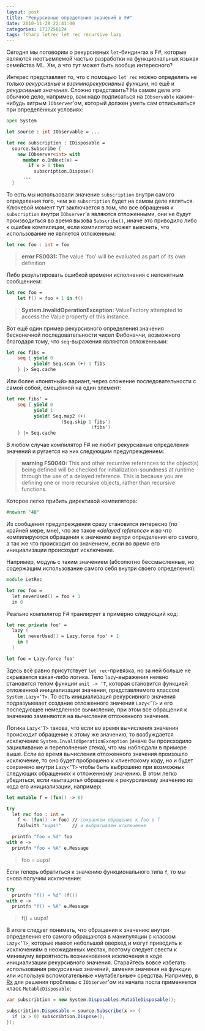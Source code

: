 ```yaml
---
layout: post
title: "Рекурсивные определения значений в F#"
date: 2010-11-28 22:41:00
categories: 1717256124
tags: fsharp letrec let rec recursive lazy
---
```

Сегодня мы поговорим о рекурсивных `let`-биндингах в F#, которые являются неотъемлемой частью разработки на функциональных языках семейства ML. Хм, а что тут может быть вообще интересного?

Интерес представляет то, что с помощью `let rec` можно определять не только *рекурсивные* и *взаимнорекурсивные функции*, но ещё и *рекурсивные значения*. Сложно представить? На самом деле это обычное дело, например, вам надо подписаться на `IObservable` каким-нибудь хитрым `IObserver`'ом, который должен уметь сам отписываться при определённых условиях:

```fsharp
open System

let source : int IObservable = ...

let rec subscription : IDisposable =
  source.Subscribe {
    new IObserver<int> with
      member o.OnNext(x) =
        if x > 0 then
          subscription.Dispose()
      ...
  }
```

То есть мы использовали значение `subscription` внутри самого определения того, чем же `subscription` будет на самом деле являться. Ключевой момент тут заключается в том, что все обращения к `subscription` внутри `IObserver`'а являются отложенными, они не будут производиться во время вызова `Subscribe()`, иначе это приводило либо к ошибке компиляции, если компилятор может выяснить, что использование не является отложенным:

```fsharp
let rec foo : int = foo
```

> **error FS0031:** The value 'foo' will be evaluated as part of its own definition

Либо результировать ошибкой времени исполнения с непонятным сообщением:

```fsharp
let rec foo =
    let f() = foo + 1 in f()
```

> **System.InvalidOperationException:** ValueFactory attempted to access the Value property of this instance.

Вот ещё один пример рекурсивного определения значения бесконечной последовательности чисел Фибоначчи, возможного благодаря тому, что `seq`-выражения являются отложенными:

```fsharp
let rec fibs =
    seq { yield 0
          yield! Seq.scan (+) 1 fibs
    } |> Seq.cache
```

Или более «понятный» вариант, через сложение последовательности с самой собой, смещённой на один элемент:

```fsharp
let rec fibs' =
    seq { yield 0
          yield 1
          yield! Seq.map2 (+)
                    (Seq.skip 1 fibs')
                               (fibs')
    } |> Seq.cache
```

В любом случае компилятор F# не любит рекурсивные определения значений и ругается на них следующим предупреждением:

> **warning FS0040:** This and other recursive references to the object(s) being defined will be checked for initialization-soundness at runtime through the use of a delayed reference. This is because you are defining one or more recursive objects, rather than recursive functions.

Которое легко прибить директивой компилятора:

```fsharp
#nowarn "40"
```

Из сообщения предупреждения сразу становится интересно (по крайней мере, мне), что же такое *«delayed reference»* и во что компилируются обращения к значению внутри определения его самого, а так же что происходит со значением, если во время его инициализации происходит исключение.

Например, модуль с таким значением (абсолютно бессмысленные, но содержащим использование самого себя внутри своего определения):

```fsharp
module LetRec

let rec foo =
  let neverUsed() = foo + 1
  in 0
```

Реально компилятор F# транлирует в примерно следующий код:

```fsharp
let rec private foo' =
  lazy (
    let neverUsed() = Lazy.force foo' + 1
    in 0
  )

let foo = Lazy.force foo'
```

Здесь всё равно присутствует `let rec`-привязка, но за ней больше не скрывается какая-либо логика. Тело `lazy`-выражения неявно становится телом функции `unit -> ‘T`, которая становится функцией отложенной инициализации значения, представляемого классом `System.Lazy<’T>`. То есть инициализация рекурсивного значения подразумевает создание отложенного значения `Lazy<’T>` и его последующее немедленное вычисление, при этом все обращения к значению заменяются на вычисления отложенного значения.

Логика `Lazy<’T>` такова, что если во время вычисления значения происходит обращение к этому же значению, то возбуждается исключение `System.InvalidOperationException` (иначе бы происходило зацикливание и переполнение стека), что мы наблюдали в примере выше. Если во время вычисления отложенного значения произошло исключение, то оно будет проброшено к клиентскому коду, но и будет сохранено внутри `Lazy<’T>` чтобы быть выброшено при возможных следующих обращениях к отложенному значению. В этом легко убедиться, если «вытащить» обращение к рекурсивному значению из кода его инициализации, например:

```fsharp
let mutable f = (fun() -> 0)

try
  let rec foo : int =
    f <- (fun() -> foo) // сохраняем обращение к foo в f
    failwith "uups!"    // и выбрасываем исключение

  printfn "foo = %d" foo
with e ->
  printfn "foo = %A" e.Message
```

> foo = uups!

Если теперь обратиться к значению функционального типа `f`, то мы снова получим исключение:

```fsharp
try
  printfn "f() = %d" (f())
with e ->
  printfn "f() = %A" e.Message
```

> f() = uups!

В итоге следует понимать, что обращения к значению внутри определения его самого обращаются в манипуляции с классом `Lazy<’T>`, которые имеют небольшой оверхед и могут приводить к исключениям в неожиданных местах, поэтому следует свести к минимуму вероятность возникновения исключения в коде инициализации рекурсивного значения. Старайтесь вовсе избегать использования рекурсивных значений, заменяя значения на функции или используя вспомогательные «мутабельные» средства. Например, в [Rx](http://msdn.microsoft.com/en-us/devlabs/ee794896.aspx) для решения проблемы с `IObserver`'ом из начала поста применяется класс `MutableDisposable`:

```c#
var subscribtion = new System.Disposables.MutableDisposable();

subscribtion.Disposable = source.Subscribe(x => {
  if (x > 0) subscribtion.Dispose();
});
```